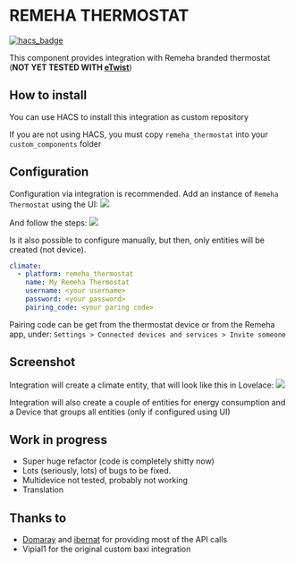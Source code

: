 # REMEHA THERMOSTAT

[![hacs_badge](https://img.shields.io/badge/HACS-Custom-41BDF5.svg?style=for-the-badge)](https://github.com/hacs/integration)

This component provides integration with Remeha branded thermostat (**NOT YET TESTED WITH [eTwist](https://www.remeha.nl/product/etwist)**)
## How to install
You can use HACS to install this integration as custom repository

If you are not using HACS, you must copy `remeha_thermostat` into your `custom_components` folder

## Configuration
Configuration via integration is recommended. Add an instance of `Remeha Thermostat` using the UI:
![](https://github.com/udimonk/BAXI_thermostat/blob/main/images/integration.png?raw=true)

And follow the steps:
![](https://github.com/vipial1/BAXI_thermostat/blob/main/images/configuration.png?raw=true)


Is it also possible to configure manually, but then, only entities will be created (not device).
```yaml
climate:
  - platform: remeha_thermostat
    name: My Remeha Thermostat
    username: <your username>
    password: <your password>
    pairing_code: <your paring code>
```
Pairing code can be get from the thermostat device or from the Remeha app, under:
```Settings > Connected devices and services > Invite someone```

## Screenshot
Integration will create a climate entity, that will look like this in Lovelace:
![](https://github.com/vipial1/BAXI_thermostat/blob/main/images/climate.png?raw=true)

Integration will also create a couple of entities for energy consumption and a Device that groups all entities (only if configured using UI)


## Work in progress
- Super huge refactor (code is completely shitty now)
- Lots (seriously, lots) of bugs to be fixed.
- Multidevice not tested, probably not working
- Translation

## Thanks to
- [Domaray](https://community.home-assistant.io/u/Domaray) and [ibernat](https://community.home-assistant.io/u/ibernat) for providing most of the API calls
- Vipial1 for the original custom baxi integration
